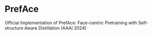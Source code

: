 # PrefAce
Official Implementation of PrefAce: Face-centric Pretraining with Self-structure Aware Distillation (AAAI 2024)

